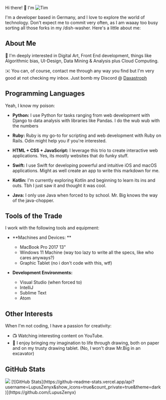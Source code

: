 Hi there! 🌟 I'm 
<img alt="Tim" src="https://readme-typing-svg.herokuapp.com/?lines=Tim;Lupus+Zenyx&font=Fira%20Code&width=440&height=45&color=68C3D4&vCenter=true&size=21">


I'm a developer based in Germany, and I love to explore the world of technology. Don't expect me to commit very often, as I am waaay too busy sorting all those forks in my /dish-washer. Here's a little about me:

## About Me

🚀 I'm deeply interested in Digital Art, Front End development, things like Algorithmic bias, UI-Design, Data Mining & Analysis plus Cloud Computing.

✉️ You can, of course, contact me through any way you find but I'm very good at not checking my inbox. Just bomb my Discord @ [Daxastroph](https://discordapp.com/users/858408960607518739)


## Programming Languages

Yeah, I know my poison:
- **Python:** I use Python for tasks ranging from web development with Django to data analysis with libraries like Pandas. I do the wub wub with the numbers

- **Ruby:** Ruby is my go-to for scripting and web development with Ruby on Rails. Odin might help you if you're interested.

- **HTML + CSS + JavaScript:** I leverage this trio to create interactive web applications. Yes, its mostly websites that do funky stuff.

- **Swift:** I use Swift for developing powerful and intuitive iOS and macOS applications. Might as well create an app to write this markdown for me.

- **Kotlin:** I'm currently exploring Kotlin and beginning to learn its ins and outs. Tbh I just saw it and thought it was cool.

- **Java:** I only use Java when forced to by school. Mr. Big knows the way of the java-chopper.

## Tools of the Trade

I work with the following tools and equipment:

- **Machines and Devices: **
  - MacBook Pro 2017 13"
  - Windows 11 Machine (way too lazy to write all the specs, like who cares anyways?)
  - Graphic Tablet (no i don't code with this, wtf)

- **Development Environments:**
  - Visual Studio (when forced to)
  - IntelliJ
  - Sublime Text
  - Atom


## Other Interests

When I'm not coding, I have a passion for creativity:

- 📺 Watching interesting content on YouTube.
- 🎨 I enjoy bringing my imagination to life through drawing, both on paper and on my trusty drawing tablet. (No, I won't draw Mr.Big in an excavator)

## GitHub Stats

<img src="https://github-readme-stats.vercel.app/api/top-langs/?username=LupusZenyx"/>
[![GitHub Stats](https://github-readme-stats.vercel.app/api?username=LupusZenyx&show_icons=true&count_private=true&theme=dark)](https://github.com/LupusZenyx)
